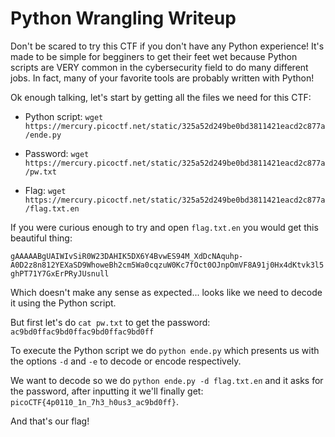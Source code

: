 # Python Wrangling Writeup

Don't be scared to try this CTF if you don't have any Python experience! It's made to be simple for begginers to get their feet wet because Python scripts are VERY common in the cybersecurity field to do many different jobs. In fact, many of your favorite tools are probably written with Python!

Ok enough talking, let's start by getting all the files we need for this CTF:

- Python script: `wget https://mercury.picoctf.net/static/325a52d249be0bd3811421eacd2c877a/ende.py`

- Password: `wget https://mercury.picoctf.net/static/325a52d249be0bd3811421eacd2c877a/pw.txt`

- Flag: `wget https://mercury.picoctf.net/static/325a52d249be0bd3811421eacd2c877a/flag.txt.en`

If you were curious enough to try and open `flag.txt.en` you would get this beautiful thing:

`gAAAAABgUAIWIvSiR0W23DAHIK5DX6Y4BvwES94M_XdDcNAquhp-A0D2z8n812YEXaSD9WhoweBh2cm5Wa0cqzuW0Kc7fOct0OJnpOmVF8A91j0Hx4dKtvk3l5ghPT71Y7GxErPRyJUsnull`

Which doesn't make any sense as expected... looks like we need to decode it using the Python script.

But first let's do `cat pw.txt` to get the password: `ac9bd0ffac9bd0ffac9bd0ffac9bd0ff`

To execute the Python script we do `python ende.py` which presents us with the options `-d` and `-e` to decode or encode respectively.

We want to decode so we do `python ende.py -d flag.txt.en` and it asks for the password, after inputting it we'll finally get: `picoCTF{4p0110_1n_7h3_h0us3_ac9bd0ff}`.

And that's our flag!